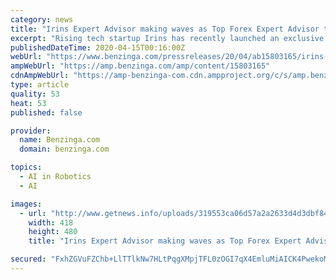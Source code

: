 ```yaml
---
category: news
title: "Irins Expert Advisor making waves as Top Forex Expert Advisor trading robot of 2020"
excerpt: "Rising tech startup Irins has recently launched an exclusive automated Forex trading robot which assures up to a consistent 80%++ profit a month ... transaction even when an unethical broker tries to foul with Expert Advisor user. Intelligent AI – The AI of the Forex trading system is programmed as a person so that its activities aren ..."
publishedDateTime: 2020-04-15T00:16:00Z
webUrl: "https://www.benzinga.com/pressreleases/20/04/ab15803165/irins-expert-advisor-making-waves-as-top-forex-expert-advisor-trading-robot-of-2020"
ampWebUrl: "https://amp.benzinga.com/amp/content/15803165"
cdnAmpWebUrl: "https://amp-benzinga-com.cdn.ampproject.org/c/s/amp.benzinga.com/amp/content/15803165"
type: article
quality: 53
heat: 53
published: false

provider:
  name: Benzinga.com
  domain: benzinga.com

topics:
  - AI in Robotics
  - AI

images:
  - url: "http://www.getnews.info/uploads/319553ca06d57a2a2633d4d3dbf84a25.png"
    width: 418
    height: 480
    title: "Irins Expert Advisor making waves as Top Forex Expert Advisor trading robot of 2020"

secured: "FxhZGVuFZChb+LlTTlkNw7HLtPqgXMpjTFL0zOGI7qX4EmluMiAICK4PwekoM2Z3ZJ2s5wFh6B7+KtQil7cTf34CLqm9NnCc2qRSA/Ko5YIzcSWg8mTcavd+woSVr39A7cw7o3qSfh+KPJJc2fyT4Vnu3N57kJ0H0qC0bAGFyl/mhhkk3RSO22jYJSF+o5z6t7u3XdWPhtMPEco99ScS3m9/R3vvg/u0+44D5Js8zd+ZCbh5DxoBBUSYj20uQdsYKgGrYkhLrM1eHDw1RMKZJVHLo0BhhSpMN8BySMjbaYYG6NKSy2NIF4JcfTuRFgW3UCIGtBeWEHUe/PR/BhRBw1cRAjXR6LYkOel0AFOWnDST96wZw1ihqJIY7bw55m1mbuPydDLWEhY8mP6W1moTVDoAODsMhb8WbRJzSr6bEVTJn9ZZ+zFKJLQ4IHpQGZ1Yki5nxOdnhIBG3AxtDsQGkSn7PeRoquZ18+gLYzZyNKo=;HBCpV/GXM6wpAZmkmpu0GA=="
---
```


